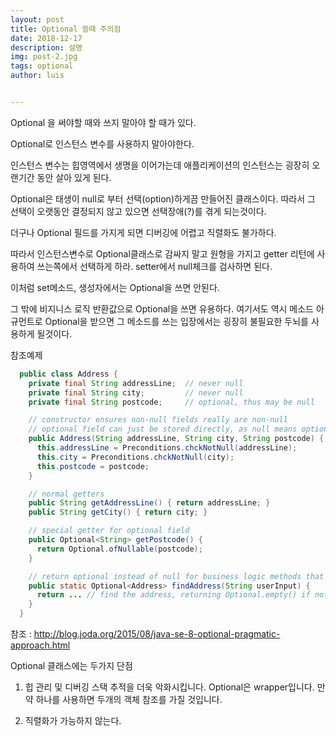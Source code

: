 ```yaml
---
layout: post
title: Optional 쓸때 주의점
date: 2018-12-17
description: 설명
img: post-2.jpg
tags: optional
author: luis


---
```


Optional 을 써야할 때와 쓰지 말아야 할 때가 있다.

Optional로 인스턴스 변수를 사용하지 말아야한다.

인스턴스 변수는 힙영역에서 생명을 이어가는데 애플리케이션의 인스턴스는 굉장히 오랜기간 동안 살아 있게 된다.

Optional은 태생이 null로 부터 선택(option)하게끔 만들어진  클래스이다. 따라서 그 선택이 오랫동안 결정되지 않고 있으면 선택장애(?)를 겪게 되는것이다.  

더구나 Optional 필드를 가지게 되면 디버깅에 어렵고 직렬화도 불가하다.

따라서 인스턴스변수로 Optional클래스로 감싸지 말고 원형을 가지고 getter 리턴에 사용하여 쓰는쪽에서 선택하게 하라. setter에서 null체크를 검사하면 된다.  

이처럼 set메소드, 생성자에서는 Optional을 쓰면 안된다.

그 밖에 비지니스 로직 반환값으로 Optional을 쓰면 유용하다. 여기서도 역시 메소드 아규먼트로 Optional을 받으면 그 메소드를 쓰는 입장에서는 굉장히 불필요한 두뇌를 사용하게 될것이다.



참조예제

```java
  public class Address {
    private final String addressLine;  // never null
    private final String city;         // never null
    private final String postcode;     // optional, thus may be null

    // constructor ensures non-null fields really are non-null
    // optional field can just be stored directly, as null means optional
    public Address(String addressLine, String city, String postcode) {
      this.addressLine = Preconditions.chckNotNull(addressLine);
      this.city = Preconditions.chckNotNull(city);
      this.postcode = postcode;
    }

    // normal getters
    public String getAddressLine() { return addressLine; }
    public String getCity() { return city; }

    // special getter for optional field
    public Optional<String> getPostcode() {
      return Optional.ofNullable(postcode);
    }

    // return optional instead of null for business logic methods that may not find a result
    public static Optional<Address> findAddress(String userInput) {
      return ... // find the address, returning Optional.empty() if not found
    }
  }
```







참조 : <http://blog.joda.org/2015/08/java-se-8-optional-pragmatic-approach.html>



Optional 클래스에는 두가지 단점

1) 힙 관리 및 디버깅 스택 추적을 더욱 악화시킵니다. Optional은 wrapper입니다. 만약 하나를 사용하면 두개의 객체 참조를 가질 것입니다.

2) 직렬화가 가능하지 않는다.
